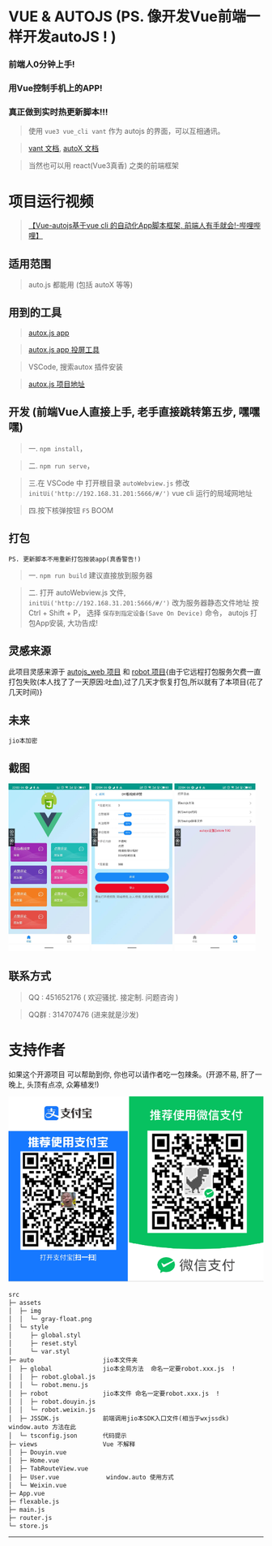 # VUE & AUTOJS (PS. 像开发Vue前端一样开发autoJS ! )
### 前端人0分钟上手! 
### 用Vue控制手机上的APP!
### 真正做到实时热更新脚本!!!



> 使用 `vue3 vue_cli vant` 作为 autojs 的界面，可以互相通讯。

>[vant 文档](https://vant-ui.github.io/vant/#/zh-CN/quickstart), [autoX 文档](http://doc.autoxjs.com/#/?id=%E7%BB%BC%E8%BF%B0)

> 当然也可以用 react(Vue3真香) 之类的前端框架

# 项目运行视频
> [【Vue-autojs基于vue cli 的自动化App脚本框架, 前端人有手就会!-哔哩哔哩】](https://b23.tv/fDnTFnl)


## 适用范围
> auto.js 都能用 (包括 autoX 等等)
## 用到的工具
>  [autox.js app](http://autoxoss.autoxjs.com/autoxjs/6.3.4/app-v6-universal-release-unsigned-signed.apk)

>  [autox.js app 投屏工具](https://gitee.com/Barryda/QtScrcpy)

>  VSCode,  搜索autox 插件安装

>  [autox.js 项目地址](https://github.com/kkevsekk1/AutoX)
  

## 开发 (前端Vue人直接上手, 老手直接跳转第五步, 嘿嘿嘿)
>一. `npm install`，

>二. `npm run serve`，

>三.在 VSCode 中 打开根目录 `autoWebview.js` 修改 `initUi('http://192.168.31.201:5666/#/')` vue cli 运行的局域网地址

>四.按下核弹按钮 `F5` BOOM

## 打包 
    PS. 更新脚本不用重新打包按装app(真香警告!)

> 一. `npm run build` 建议直接放到服务器

> 二. 打开 autoWebview.js 文件, `initUi('http://192.168.31.201:5666/#/')` 改为服务器静态文件地址 按 Ctrl + Shift + P， 选择 `保存到指定设备(Save On Device)` 命令， autojs 打包App安装, 大功告成!

## 灵感来源

此项目灵感来源于 [autojs_web 项目](https://github.com/xxxxue/autojs_web)
和 [robot 项目](https://github.com/yooge/robot){由于它远程打包服务欠费一直打包失败(本人找了了一天原因:吐血),过了几天才恢复打包,所以就有了本项目(花了几天时间)}



## 未来

`jio本加密`


## 截图

<img src="type/home.jpg" width="160px"> <img src="type/auto.jpg" width="160px"> <img src="type/user.jpg" width="160px">

## 联系方式

> QQ : 451652176 ( 欢迎骚扰. 接定制. 问题咨询 )

>  QQ群 : 314707476 (进来就是沙发)

# 支持作者

如果这个开源项目 可以帮助到你, 你也可以请作者吃一包辣条。(开源不易, 肝了一晚上, 头顶有点凉, 众筹植发!)


![pay.png](type/pay.png)


```src
src                       
├─ assets                 
│  ├─ img                 
│  │  └─ gray-float.png   
│  └─ style               
│     ├─ global.styl      
│     ├─ reset.styl       
│     └─ var.styl         
├─ auto                   jio本文件夹
│  ├─ global              jio本全局方法  命名一定要robot.xxx.js  !
│  │  ├─ robot.global.js  
│  │  └─ robot.menu.js    
│  ├─ robot               jio本文件 命名一定要robot.xxx.js  !
│  │  ├─ robot.douyin.js  
│  │  └─ robot.weixin.js  
│  ├─ JSSDK.js            前端调用jio本SDK入口文件(相当于wxjssdk) window.auto 方法在此
│  └─ tsconfig.json       代码提示
├─ views                  Vue 不解释
│  ├─ Douyin.vue          
│  ├─ Home.vue            
│  ├─ TabRouteView.vue    
│  ├─ User.vue             window.auto 使用方式
│  └─ Weixin.vue          
├─ App.vue                
├─ flexable.js            
├─ main.js                
├─ router.js              
└─ store.js               

```
---
